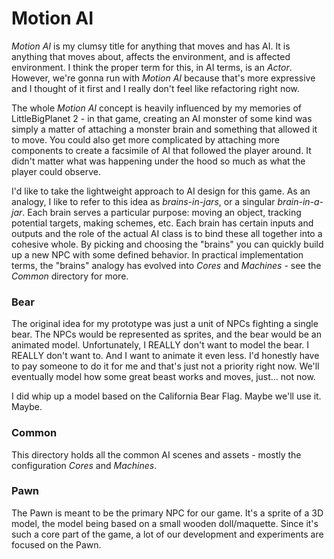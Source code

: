 # Motion AI
*Motion AI* is my clumsy title for anything that moves and has AI. It is anything that moves about, affects the environment, and is affected environment. I think the proper term for this, in AI terms, is an *Actor*. However, we're gonna run with *Motion AI* because that's more expressive and I thought of it first and I really don't feel like refactoring right now.

The whole *Motion AI* concept is heavily influenced by my memories of LittleBigPlanet 2 - in that game, creating an AI monster of some kind was simply a matter of attaching a monster brain and something that allowed it to move. You could also get more complicated by attaching more components to create a facsimile of AI that followed the player around. It didn't matter what was happening under the hood so much as what the player could observe.

I'd like to take the lightweight approach to AI design for this game. As an analogy, I like to refer to this idea as *brains-in-jars*, or a singular *brain-in-a-jar*. Each brain serves a particular purpose: moving an object, tracking potential targets, making schemes, etc. Each brain has certain inputs and outputs and the role of the actual AI class is to bind these all together into a cohesive whole. By picking and choosing the "brains" you can quickly build up a new NPC with some defined behavior. In practical implementation terms, the "brains" analogy has evolved into *Cores* and *Machines* - see the *Common* directory for more. 

### Bear
The original idea for my prototype was just a unit of NPCs fighting a single bear. The NPCs would be represented as sprites, and the bear would be an animated model. Unfortunately, I REALLY don't want to model the bear. I REALLY don't want to. And I want to animate it even less. I'd honestly have to pay someone to do it for me and that's just not a priority right now. We'll eventually model how some great beast works and moves, just... not now.

I did whip up a model based on the California Bear Flag. Maybe we'll use it. Maybe.

### Common
This directory holds all the common AI scenes and assets - mostly the configuration *Cores* and *Machines*.

### Pawn
The Pawn is meant to be the primary NPC for our game. It's a sprite of a 3D model, the model being based on a small wooden doll/maquette. Since it's such a core part of the game, a lot of our development and experiments are focused on the Pawn.